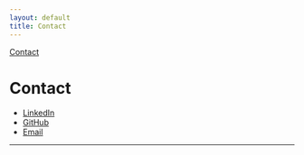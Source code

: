 ```yaml
---
layout: default
title: Contact
---
```

[Contact](/contact)

# Contact

- [LinkedIn](https://www.linkedin.com/in/ashnagupta843) 
- [GitHub](https://github.com/ag843)
- [Email](mailto:ag843@cornell.edu)

---

